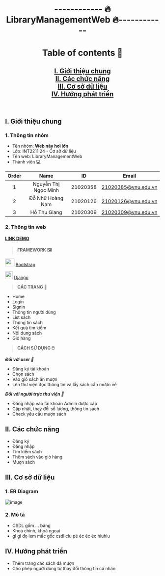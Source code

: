 <h1 align="center">------------ 🔥 LibraryManagementWeb 🔥------------</h1>

<h1 align="center">Table of contents 📖</h1>

<h2 align="center">
  <a href="#introduction">I. Giới thiệu chung</a>
  <br />
  <a href="#func">II. Các chức năng</a>
  <br />
  <a href="#dtb">III. Cơ sở dữ liệu</a>
  <br />
  <a href="#develop">IV. Hướng phát triển</a>
  <br />
</h2>
<br />

## I. Giới thiệu chung <a name="introduction"></a>
### 1. Thông tin nhóm
- Tên nhóm: **Web này hơi lớn**
- Lớp: INT2211 24 - Cơ sở dữ liệu
- Tên web: LibraryManagementWeb
- Thành viên 💻

| Order |          Name          |     ID     |          Email          |
| :---: |:----------------------:|:----------:|:-----------------------:|
|   1   |  Nguyễn Thị Ngọc Minh  |  21020358  |   21020385@vnu.edu.vn   |
|   2   |    Đỗ Nhữ Hoàng Nam    |  21020126  |   21020126@vnu.edu.vn   |
|   3   |      Hồ Thu Giang      |  21020309  |   21020309@vnu.edu.vn   |

### 2. Thông tin web
#### [LINK DEMO](https://hnpyne.pythonanywhere.com/)

>**FRAMEWORK 🖼️** 
>
<img src="https://user-images.githubusercontent.com/100185884/207886555-533dc8f7-b3fc-4b66-8ab4-e29b4747e7b8.png" width="30" height="25">  [Bootstrap](https://getbootstrap.com/)


<img src="https://user-images.githubusercontent.com/100185884/207887804-fcb47903-a37c-4bd7-855e-4116a3a5a3b8.png" width="25" height="25">  [Django](https://www.djangoproject.com/)


>**CÁC TRANG 📄** 
> 

- Home
- Login
- Signin
- Thông tin người dùng
- List sách
- Thông tin sách
- Kết quả tìm kiếm
- Nội dung sách
- Giỏ hàng

>**CÁCH SỬ DỤNG 🖱️** 
>

***Đối với user 👨***
- Đăng ký tài khoản
- Chọn sách
- Vào giỏ sách ấn mượn
- Lên thư viện đọc thông tin và lấy sách cần mượn về

***Đối với người trực thư viện 📖***
- Đăng nhập vào tài khoản Admin được cấp
- Cập nhật, thay đổi số lượng, thông tin sách
- Check yêu cầu mượn sách

## II. Các chức năng <a name="func"></a>
- Đăng ký
- Đăng nhập
- Tìm kiếm sách
- Thêm sách vào giỏ hàng
- Mượn sách

## III. Cơ sở dữ liệu <a name="dtb"></a>
### 1. ER Diagram
![image](https://user-images.githubusercontent.com/100185884/207890468-e697b780-9797-438e-bcf9-351e0434913e.png)


### 2. Mô tả
- CSDL gồm ... bảng
- Khoá chính, khoá ngoại
- gì gì đọ iem mấc gốc csdl cíu pé éc éc éc hiuhiu

## IV. Hướng phát triển <a name="develop"></a>
- Thêm trang các sách đã mượn
- Cho phép người dùng tự thay đổi thông tin cá nhân
